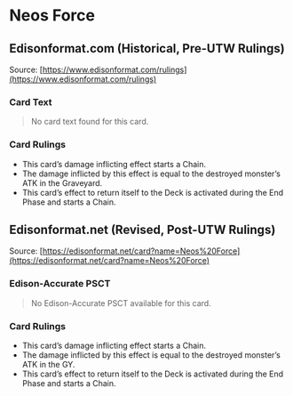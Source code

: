 # Neos Force

## Edisonformat.com (Historical, Pre-UTW Rulings)

Source: [https://www.edisonformat.com/rulings](https://www.edisonformat.com/rulings)

### Card Text

> No card text found for this card.

### Card Rulings

*   This card’s damage inflicting effect starts a Chain.
*   The damage inflicted by this effect is equal to the destroyed monster’s ATK in the Graveyard.
*   This card’s effect to return itself to the Deck is activated during the End Phase and starts a Chain.

## Edisonformat.net (Revised, Post-UTW Rulings)

Source: [https://edisonformat.net/card?name=Neos%20Force](https://edisonformat.net/card?name=Neos%20Force)

### Edison-Accurate PSCT

> No Edison-Accurate PSCT available for this card.

### Card Rulings

*   This card’s damage inflicting effect starts a Chain.
*   The damage inflicted by this effect is equal to the destroyed monster’s ATK in the GY.
*   This card’s effect to return itself to the Deck is activated during the End Phase and starts a Chain.
            
